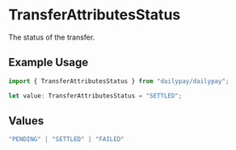 # TransferAttributesStatus

The status of the transfer.

## Example Usage

```typescript
import { TransferAttributesStatus } from "dailypay/dailypay";

let value: TransferAttributesStatus = "SETTLED";
```

## Values

```typescript
"PENDING" | "SETTLED" | "FAILED"
```